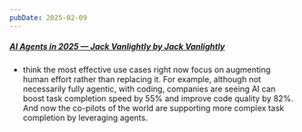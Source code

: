 ```yaml
---
pubDate: 2025-02-09
---
```


##### [AI Agents in 2025 — Jack Vanlightly by Jack Vanlightly](https://jack-vanlightly.com/blog/2025/1/16/ai-agents-in-2025)

- think the most effective use cases right now focus on augmenting human effort rather than replacing it. For example, although not necessarily fully agentic, with coding, companies are seeing AI can boost task completion speed by 55% and improve code quality by 82%. And now the co-pilots of the world are supporting more complex task completion by leveraging agents.
